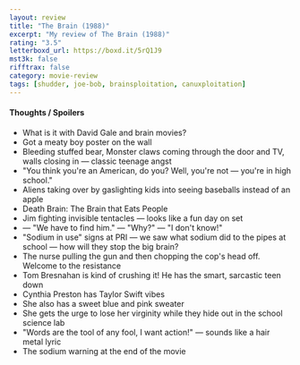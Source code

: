 ```yaml
---
layout: review
title: "The Brain (1988)"
excerpt: "My review of The Brain (1988)"
rating: "3.5"
letterboxd_url: https://boxd.it/5rQ1J9
mst3k: false
rifftrax: false
category: movie-review
tags: [shudder, joe-bob, brainsploitation, canuxploitation]
---
```


#### Thoughts / Spoilers

- What is it with David Gale and brain movies?
- Got a meaty boy poster on the wall
- Bleeding stuffed bear, Monster claws coming through the door and TV, walls closing in — classic teenage angst
- "You think you're an American, do you? Well, you're not — you're in high school."
- Aliens taking over by gaslighting kids into seeing baseballs instead of an apple
- Death Brain: The Brain that Eats People
- Jim fighting invisible tentacles — looks like a fun day on set
- — "We have to find him." — "Why?" — "I don't know!"
- "Sodium in use" signs at PRI — we saw what sodium did to the pipes at school — how will they stop the big brain?
- The nurse pulling the gun and then chopping the cop's head off. Welcome to the resistance
- Tom Bresnahan is kind of crushing it! He has the smart, sarcastic teen down
- Cynthia Preston has Taylor Swift vibes
- She also has a sweet blue and pink sweater
- She gets the urge to lose her virginity while they hide out in the school science lab
- "Words are the tool of any fool, I want action!" — sounds like a hair metal lyric
- The sodium warning at the end of the movie
